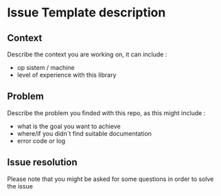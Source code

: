 Issue Template description
===========

Context
------------

Describe the context you are working on, it can include :
* op sistem / machine 
* level of experience with this library 

Problem
------------

Describe the problem you finded with this repo, as this might include :
* what is the goal you want to achieve 
* where/if you didn´t find suitable documentation 
* error code or log

Issue resolution 
------------

Please note that you might be asked for some questions in order to solve the issue
